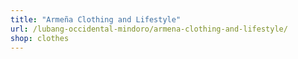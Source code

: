 ```yaml
---
title: "Armeña Clothing and Lifestyle"
url: /lubang-occidental-mindoro/armena-clothing-and-lifestyle/
shop: clothes
---
```

